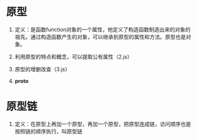 # 原型
1. 定义：是函数function对象的一个属性，他定义了构造函数制造出来的对象的祖先。通过构造函数产生的对象，可以继承到原型的属性和方法。原型也是对象。

2. 利用原型的特点和概念，可以提取公有属性（2.js）

3. 原型的增删改查（3.js）

4. __proto__

# 原型链
1. 定义：在原型上再加一个原型，再加一个原型，把原型连成链，访问顺序也是按照链的顺序执行，叫原型链
